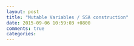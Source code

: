 ```yaml
---
layout: post
title: "Mutable Variables / SSA construction"
date: 2015-09-06 10:59:03 +0800
comments: true
categories: 
---
```

